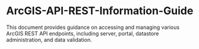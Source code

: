 # ArcGIS-API-REST-Information-Guide
This document provides guidance on accessing and managing various ArcGIS REST API endpoints, including server, portal, datastore administration, and data validation.
